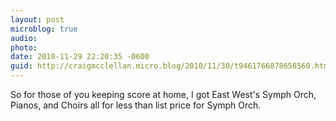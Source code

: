 ```yaml
---
layout: post
microblog: true
audio: 
photo: 
date: 2010-11-29 22:20:35 -0600
guid: http://craigmcclellan.micro.blog/2010/11/30/t9461766878658560.html
---
```

So for those of you keeping score at home, I got East West's Symph Orch, Pianos, and Choirs all for less than list price for Symph Orch.
